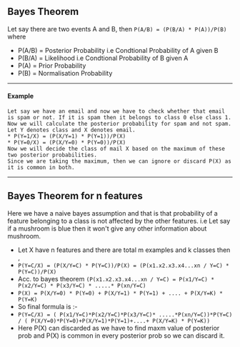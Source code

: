 ## Bayes Theorem
Let say there are two events A and B, then 
``` P(A/B) = (P(B/A) * P(A))/P(B) ```
where
* P(A/B) = Posterior Probability i.e Condtional Probability of A given B
* P(B/A) = Likelihood i.e Condtional Probability of B given A
* P(A) = Prior Probability
* P(B) = Normalisation Probability
---
#### Example
```
Let say we have an email and now we have to check whether that email is spam or not. If it is spam then it belongs to class 0 else class 1.
Now we will calculate the posterior probability for spam and not spam. Let Y denotes class and X denotes email.
* P(Y=1/X) = (P(X/Y=1) * P(Y=1))/P(X)
* P(Y=0/X) = (P(X/Y=0) * P(Y=0))/P(X)
Now we will decide the class of mail X based on the maximum of these two posterior probabilities.
Since we are taking the maximum, then we can ignore or discard P(X) as it is common in both.
```
---
## Bayes Theorem for n features
Here we have a naive bayes assumption and that is that probability of a feature belonging to a class is not affected by the other features.
i.e Let say if a mushroom is blue then it won't give any other information about mushroom.
* Let X have n features and there are total m examples and k classes then ,
* ```P(Y=C/X) = (P(X/Y=C) * P(Y=C))/P(X) = (P(x1.x2.x3.x4...xn / Y=C) * P(Y=C))/P(X)```
* Acc. to bayes theorem ```(P(x1.x2.x3.x4...xn / Y=C) = P(x1/Y=C) * P(x2/Y=C) * P(x3/Y=C) * .....* P(xn/Y=C) ```
* ``` P(X) = P(X/Y=0) * P(Y=0) + P(X/Y=1) * P(Y=1) + .... + P(X/Y=K) * P(Y=K) ```
* So final formula is :-
* ``` P(Y=C/X) = ( P(x1/Y=C)*P(x2/Y=C)*P(x3/Y=C)* .....*P(xn/Y=C))*P(Y=C) / ( P(X/Y=0)*P(Y=0)+P(X/Y=1)*P(Y=1)+....+ P(X/Y=K) * P(Y=K)) ```
* Here P(X) can discarded as we have to find maxm value of posterior prob and P(X) is common in every posterior prob so we can discard it.

